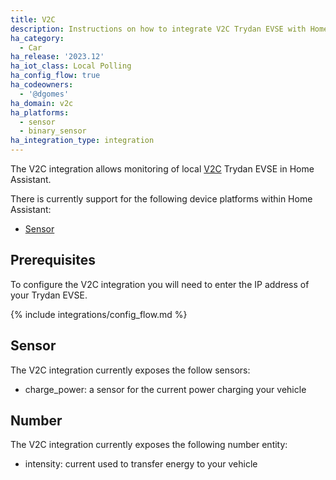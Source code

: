 ```yaml
---
title: V2C 
description: Instructions on how to integrate V2C Trydan EVSE with Home Assistant.
ha_category:
  - Car
ha_release: '2023.12'
ha_iot_class: Local Polling
ha_config_flow: true
ha_codeowners:
  - '@dgomes'
ha_domain: v2c
ha_platforms:
  - sensor
  - binary_sensor
ha_integration_type: integration
---
```


The V2C integration allows monitoring of local [V2C](https://v2c.com) Trydan EVSE in Home Assistant.

There is currently support for the following device platforms within Home Assistant:

- [Sensor](#sensor)

## Prerequisites

To configure the V2C integration you will need to enter the IP address of your Trydan EVSE.

{% include integrations/config_flow.md %}

## Sensor

The V2C integration currently exposes the follow sensors:

- charge_power: a sensor for the current power charging your vehicle

## Number

The V2C integration currently exposes the following number entity:

- intensity: current used to transfer energy to your vehicle
